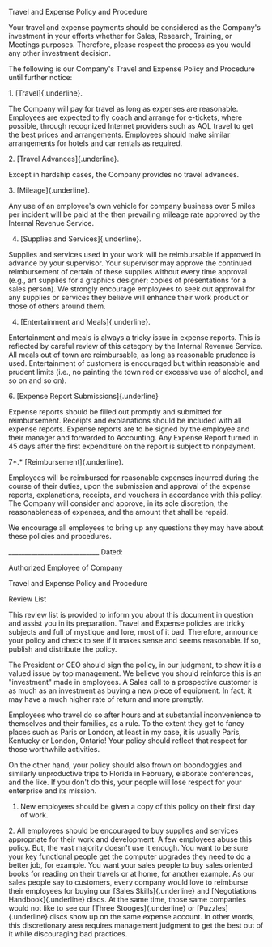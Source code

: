 Travel and Expense Policy and Procedure

Your travel and expense payments should be considered as the Company's
investment in your efforts whether for Sales, Research, Training, or
Meetings purposes. Therefore, please respect the process as you would
any other investment decision.

The following is our Company's Travel and Expense Policy and Procedure
until further notice:

1\. [Travel]{.underline}.

The Company will pay for travel as long as expenses are reasonable.
Employees are expected to fly coach and arrange for e-tickets, where
possible, through recognized Internet providers such as AOL travel to
get the best prices and arrangements. Employees should make similar
arrangements for hotels and car rentals as required.

2\. [Travel Advances]{.underline}.

Except in hardship cases, the Company provides no travel advances.

3\. [Mileage]{.underline}.

Any use of an employee\'s own vehicle for company business over 5 miles
per incident will be paid at the then prevailing mileage rate approved
by the Internal Revenue Service.

4.  [Supplies and Services]{.underline}.

Supplies and services used in your work will be reimbursable if approved
in advance by your supervisor. Your supervisor may approve the continued
reimbursement of certain of these supplies without every time approval
(e.g., art supplies for a graphics designer; copies of presentations for
a sales person). We strongly encourage employees to seek out approval
for any supplies or services they believe will enhance their work
product or those of others around them.

4.  [Entertainment and Meals]{.underline}.

Entertainment and meals is always a tricky issue in expense reports.
This is reflected by careful review of this category by the Internal
Revenue Service. All meals out of town are reimbursable, as long as
reasonable prudence is used. Entertainment of customers is encouraged
but within reasonable and prudent limits (i.e., no painting the town red
or excessive use of alcohol, and so on and so on).

6\. [Expense Report Submissions]{.underline}

Expense reports should be filled out promptly and submitted for
reimbursement. Receipts and explanations should be included with all
expense reports. Expense reports are to be signed by the employee and
their manager and forwarded to Accounting. Any Expense Report turned in
45 days after the first expenditure on the report is subject to
nonpayment.

7*.* [Reimbursement]{.underline}.

Employees will be reimbursed for reasonable expenses incurred during the
course of their duties, upon the submission and approval of the expense
reports, explanations, receipts, and vouchers in accordance with this
policy. The Company will consider and approve, in its sole discretion,
the reasonableness of expenses, and the amount that shall be repaid.

We encourage all employees to bring up any questions they may have about
these policies and procedures.

\_\_\_\_\_\_\_\_\_\_\_\_\_\_\_\_\_\_\_\_\_\_\_\_\_\_\_\_ Dated:

Authorized Employee of Company

Travel and Expense Policy and Procedure

Review List

This review list is provided to inform you about this document in
question and assist you in its preparation. Travel and Expense policies
are tricky subjects and full of mystique and lore, most of it bad.
Therefore, announce your policy and check to see if it makes sense and
seems reasonable. If so, publish and distribute the policy.

The President or CEO should sign the policy, in our judgment, to show it
is a valued issue by top management. We believe you should reinforce
this is an "investment" made in employees. A Sales call to a prospective
customer is as much as an investment as buying a new piece of equipment.
In fact, it may have a much higher rate of return and more promptly.

Employees who travel do so after hours and at substantial inconvenience
to themselves and their families, as a rule. To the extent they get to
fancy places such as Paris or London, at least in my case, it is usually
Paris, Kentucky or London, Ontario! Your policy should reflect that
respect for those worthwhile activities.

On the other hand, your policy should also frown on boondoggles and
similarly unproductive trips to Florida in February, elaborate
conferences, and the like. If you don't do this, your people will lose
respect for your enterprise and its mission.

1.  New employees should be given a copy of this policy on their first
    day of work.

2\. All employees should be encouraged to buy supplies and services
appropriate for their work and development. A few employees abuse this
policy. But, the vast majority doesn't use it enough. You want to be
sure your key functional people get the computer upgrades they need to
do a better job, for example. You want your sales people to buy sales
oriented books for reading on their travels or at home, for another
example. As our sales people say to customers, every company would love
to reimburse their employees for buying our [Sales Skills]{.underline}
and [Negotiations Handbook]{.underline} discs. At the same time, those
same companies would not like to see our [Three Stooges]{.underline} or
[Puzzles]{.underline} discs show up on the same expense account. In
other words, this discretionary area requires management judgment to get
the best out of it while discouraging bad practices.
